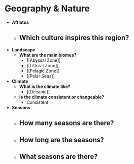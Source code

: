 # Geography & Nature
- **Afflatus**
	- **Which culture inspires this region?**
		- 
- **Landscape**
	- **What are the main biomes?**
		- [[Abyssal Zone]]
		- [[Littoral Zone]]
		- [[Pelagic Zone]]
		- [[Polar Seas]]
- **Climate**
	- **What is the climate like?**
		- [[Oceanic]]
	- **Is the climate consistent or changeable?**
		- Consistent
- **Seasons**
	- **How many seasons are there?**
		- 
	- **How long are the seasons?**
		- 
	- **What seasons are there?**
		- 